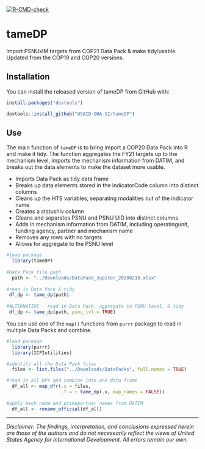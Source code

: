 [![R-CMD-check](https://github.com/USAID-OHA-SI/tameDP/workflows/R-CMD-check/badge.svg)](https://github.com/USAID-OHA-SI/tameDP/actions)
  
# tameDP

Import PSNUxIM targets from COP21 Data Pack & make tidy/usable.
Updated from the COP19 and COP20 versions.

## Installation

You can install the released version of tameDP from GitHub with:

``` r
install.packages("devtools")

devtools::install_github("USAID-OHA-SI/tameDP")
```

## Use

The main function of `tameDP` is to bring import a COP20 Data Pack into R and make it tidy. The function aggregates the FY21 targets up to the mechanism level, imports the mechanism information from DATIM, and breaks out the data elements to make the dataset more usable. 


- Imports Data Pack as tidy data frame
- Breaks up data elements stored in the indicatorCode column into distinct columns
- Cleans up the HTS variables, separating modalities out of the indicator name
- Creates a statushiv column
- Cleans and separates PSNU and PSNU UID into distinct columns
- Adds in mechanism information from DATIM, including operatingunit, funding agency, partner and mechanism name
- Removes any rows with no targets
- Allows for aggregate to the PSNU level


``` r
#load package
  library(tameDP)
  
#Data Pack file path
  path <- "../Downloads/DataPack_Jupiter_20200218.xlsx"
  
#read in Data Pack & tidy
 df_dp <- tame_dp(path)
 
#ALTERNATIVE - read in Data Pack, aggregate to PSNU level, & tidy
 df_dp <- tame_dp(path, psnu_lvl = TRUE)
```

You can use one of the `map()` functions from `purrr` package to read in multiple Data Packs and combine.

``` r
#load package
  library(purrr)
  library(ICPIutilities)

#identify all the Data Pack files
  files <- list.files("../Downloads/DataPacks", full.names = TRUE)

#read in all DPs and combine into one data frame
  df_all <- map_dfr(.x = files,
                    .f = ~ tame_dp(.x, map_names = FALSE))
                    
#apply mech_name and primepartner names from DATIM
  df_all <- rename_official(df_all)
```

---

*Disclaimer: The findings, interpretation, and conclusions expressed herein are those of the authors and do not necessarily reflect the views of United States Agency for International Development. All errors remain our own.*
